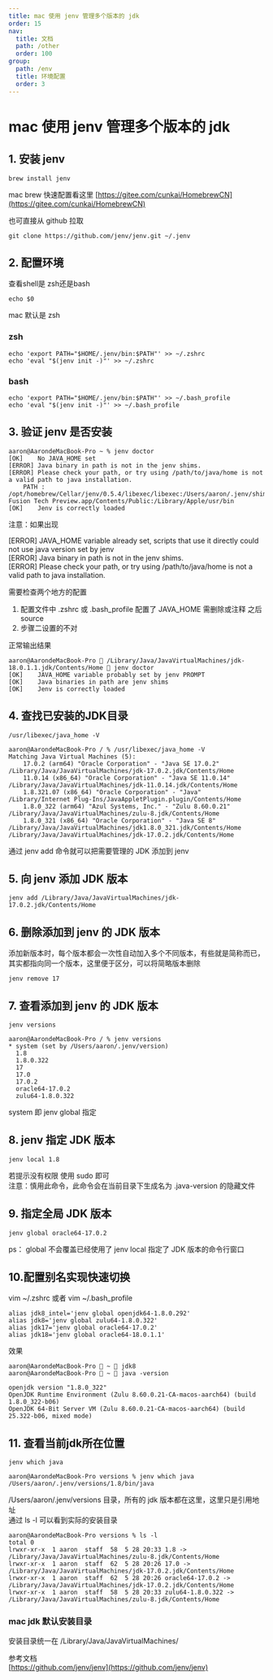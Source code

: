 ```yaml
---
title: mac 使用 jenv 管理多个版本的 jdk
order: 15
nav:
  title: 文档
  path: /other
  order: 100
group:
  path: /env
  title: 环境配置
  order: 3
---
```


mac 使用 jenv 管理多个版本的 jdk
===


## 1\. 安装 jenv

```shell
brew install jenv
```

mac brew 快速配置看这里 [https://gitee.com/cunkai/HomebrewCN](https://gitee.com/cunkai/HomebrewCN)

也可直接从 github 拉取

```shell
git clone https://github.com/jenv/jenv.git ~/.jenv
```

## 2\. 配置环境

查看shell是 zsh还是bash

```shell
echo $0
```

mac 默认是 zsh

### zsh

```shell
echo 'export PATH="$HOME/.jenv/bin:$PATH"' >> ~/.zshrc
echo 'eval "$(jenv init -)"' >> ~/.zshrc
```

### bash

```shell
echo 'export PATH="$HOME/.jenv/bin:$PATH"' >> ~/.bash_profile
echo 'eval "$(jenv init -)"' >> ~/.bash_profile
```

## 3\. 验证 jenv 是否安装

```shell
aaron@AarondeMacBook-Pro ~ % jenv doctor
[OK]	No JAVA_HOME set
[ERROR]	Java binary in path is not in the jenv shims.
[ERROR]	Please check your path, or try using /path/to/java/home is not a valid path to java installation.
	PATH : /opt/homebrew/Cellar/jenv/0.5.4/libexec/libexec:/Users/aaron/.jenv/shims:/Users/aaron/.jenv/bin:/opt/homebrew/bin:/opt/homebrew/sbin:/Library/Frameworks/Python.framework/Versions/3.10/bin:/usr/local/bin:/usr/bin:/bin:/usr/sbin:/sbin:/Applications/VMware Fusion Tech Preview.app/Contents/Public:/Library/Apple/usr/bin
[OK]	Jenv is correctly loaded
```

注意：如果出现

\[ERROR\] JAVA\_HOME variable already set, scripts that use it directly could not use java version set by jenv  
\[ERROR\] Java binary in path is not in the jenv shims.  
\[ERROR\] Please check your path, or try using /path/to/java/home is not a valid path to java installation.

需要检查两个地方的配置

1.  配置文件中 .zshrc 或 .bash\_profile 配置了 JAVA\_HOME 需删除或注释 之后 source
2.  步骤二设置的不对

正常输出结果

```shell
aaron@AarondeMacBook-Pro  /Library/Java/JavaVirtualMachines/jdk-18.0.1.1.jdk/Contents/Home  jenv doctor
[OK]	JAVA_HOME variable probably set by jenv PROMPT
[OK]	Java binaries in path are jenv shims
[OK]	Jenv is correctly loaded
```

## 4\. 查找已安装的JDK目录

```shell
/usr/libexec/java_home -V
```

```shell
aaron@AarondeMacBook-Pro / % /usr/libexec/java_home -V
Matching Java Virtual Machines (5):
    17.0.2 (arm64) "Oracle Corporation" - "Java SE 17.0.2" /Library/Java/JavaVirtualMachines/jdk-17.0.2.jdk/Contents/Home
    11.0.14 (x86_64) "Oracle Corporation" - "Java SE 11.0.14" /Library/Java/JavaVirtualMachines/jdk-11.0.14.jdk/Contents/Home
    1.8.321.07 (x86_64) "Oracle Corporation" - "Java" /Library/Internet Plug-Ins/JavaAppletPlugin.plugin/Contents/Home
    1.8.0_322 (arm64) "Azul Systems, Inc." - "Zulu 8.60.0.21" /Library/Java/JavaVirtualMachines/zulu-8.jdk/Contents/Home
    1.8.0_321 (x86_64) "Oracle Corporation" - "Java SE 8" /Library/Java/JavaVirtualMachines/jdk1.8.0_321.jdk/Contents/Home
/Library/Java/JavaVirtualMachines/jdk-17.0.2.jdk/Contents/Home
```

通过 jenv add 命令就可以把需要管理的 JDK 添加到 jenv

## 5\. 向 jenv 添加 JDK 版本

```shell
jenv add /Library/Java/JavaVirtualMachines/jdk-17.0.2.jdk/Contents/Home
```

## 6\. 删除添加到 jenv 的 JDK 版本

添加新版本时，每个版本都会一次性自动加入多个不同版本，有些就是简称而已，其实都指向同一个版本，这里便于区分，可以将简略版本删除

```shell
jenv remove 17
```

## 7\. 查看添加到 jenv 的 JDK 版本

```shell
jenv versions
```

```shell
aaron@AarondeMacBook-Pro / % jenv versions
* system (set by /Users/aaron/.jenv/version)
  1.8
  1.8.0.322
  17
  17.0
  17.0.2
  oracle64-17.0.2
  zulu64-1.8.0.322
```

system 即 jenv global 指定

## 8\. jenv 指定 JDK 版本

```shell
jenv local 1.8
```

若提示没有权限 使用 sudo 即可  
注意：慎用此命令，此命令会在当前目录下生成名为 .java-version 的隐藏文件

## 9\. 指定全局 JDK 版本

```shell
jenv global oracle64-17.0.2
```

ps： global 不会覆盖已经使用了 jenv local 指定了 JDK 版本的命令行窗口

## 10.配置别名实现快速切换

vim ~/.zshrc 或者 vim ~/.bash\_profile

```shell
alias jdk8_intel='jenv global openjdk64-1.8.0.292'
alias jdk8='jenv global zulu64-1.8.0.322'
alias jdk17='jenv global oracle64-17.0.2'
alias jdk18='jenv global oracle64-18.0.1.1'
```

效果

```shell
aaron@AarondeMacBook-Pro  ~  jdk8
aaron@AarondeMacBook-Pro  ~  java -version

openjdk version "1.8.0_322"
OpenJDK Runtime Environment (Zulu 8.60.0.21-CA-macos-aarch64) (build 1.8.0_322-b06)
OpenJDK 64-Bit Server VM (Zulu 8.60.0.21-CA-macos-aarch64) (build 25.322-b06, mixed mode)
```

## 11\. 查看当前jdk所在位置

```shell
jenv which java
```

```shell
aaron@AarondeMacBook-Pro versions % jenv which java
/Users/aaron/.jenv/versions/1.8/bin/java
```

/Users/aaron/.jenv/versions 目录，所有的 jdk 版本都在这里，这里只是引用地址  
通过 ls -l 可以看到实际的安装目录

```shell
aaron@AarondeMacBook-Pro versions % ls -l
total 0
lrwxr-xr-x  1 aaron  staff  58  5 28 20:33 1.8 -> /Library/Java/JavaVirtualMachines/zulu-8.jdk/Contents/Home
lrwxr-xr-x  1 aaron  staff  62  5 28 20:26 17.0 -> /Library/Java/JavaVirtualMachines/jdk-17.0.2.jdk/Contents/Home
lrwxr-xr-x  1 aaron  staff  62  5 28 20:26 oracle64-17.0.2 -> /Library/Java/JavaVirtualMachines/jdk-17.0.2.jdk/Contents/Home
lrwxr-xr-x  1 aaron  staff  58  5 28 20:33 zulu64-1.8.0.322 -> /Library/Java/JavaVirtualMachines/zulu-8.jdk/Contents/Home
```

### mac jdk 默认安装目录

安装目录统一在 /Library/Java/JavaVirtualMachines/

参考文档  
[https://github.com/jenv/jenv](https://github.com/jenv/jenv)

